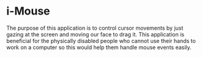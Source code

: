 # i-Mouse
The purpose of this application is to control cursor movements by just gazing at the screen and moving our face to drag it. This application is beneficial for the physically disabled people who cannot use their hands to work on a computer so this would help them handle mouse events easily. 
